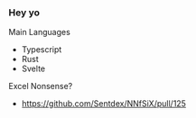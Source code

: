 ### Hey yo

Main Languages
- Typescript
- Rust
- Svelte

Excel Nonsense?
- https://github.com/Sentdex/NNfSiX/pull/125
